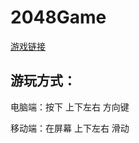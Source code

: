 # 2048Game

[游戏链接](https://yuqingxiong.github.io/2048Game/)

## 游玩方式：

电脑端：按下 上下左右 方向键

移动端：在屏幕 上下左右 滑动
